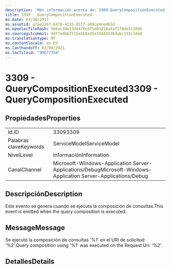```yaml
---
description: 'Más información acerca de: 3309-QueryCompositionExecuted'
title: 3309 - QueryCompositionExecuted
ms.date: 03/30/2017
ms.assetid: a7ae2267-b478-4115-8317-a89ce4ced65d
ms.openlocfilehash: 56eac39e13d4478cdf5e03218a4af1f8de5c289b
ms.sourcegitcommit: ddf7edb67715a5b9a45e3dd44536dabc153c1de0
ms.translationtype: MT
ms.contentlocale: es-ES
ms.lasthandoff: 02/06/2021
ms.locfileid: "99677358"
---
```

# <a name="3309---querycompositionexecuted"></a><span data-ttu-id="57c42-103">3309 - QueryCompositionExecuted</span><span class="sxs-lookup"><span data-stu-id="57c42-103">3309 - QueryCompositionExecuted</span></span>

## <a name="properties"></a><span data-ttu-id="57c42-104">Propiedades</span><span class="sxs-lookup"><span data-stu-id="57c42-104">Properties</span></span>  
  
|||  
|-|-|  
|<span data-ttu-id="57c42-105">Id.</span><span class="sxs-lookup"><span data-stu-id="57c42-105">ID</span></span>|<span data-ttu-id="57c42-106">3309</span><span class="sxs-lookup"><span data-stu-id="57c42-106">3309</span></span>|  
|<span data-ttu-id="57c42-107">Palabras clave</span><span class="sxs-lookup"><span data-stu-id="57c42-107">Keywords</span></span>|<span data-ttu-id="57c42-108">ServiceModel</span><span class="sxs-lookup"><span data-stu-id="57c42-108">ServiceModel</span></span>|  
|<span data-ttu-id="57c42-109">Nivel</span><span class="sxs-lookup"><span data-stu-id="57c42-109">Level</span></span>|<span data-ttu-id="57c42-110">Información</span><span class="sxs-lookup"><span data-stu-id="57c42-110">Information</span></span>|  
|<span data-ttu-id="57c42-111">Canal</span><span class="sxs-lookup"><span data-stu-id="57c42-111">Channel</span></span>|<span data-ttu-id="57c42-112">Microsoft-Windows-Application Server-Applications/Debug</span><span class="sxs-lookup"><span data-stu-id="57c42-112">Microsoft-Windows-Application Server-Applications/Debug</span></span>|  
  
## <a name="description"></a><span data-ttu-id="57c42-113">Descripción</span><span class="sxs-lookup"><span data-stu-id="57c42-113">Description</span></span>  

 <span data-ttu-id="57c42-114">Este evento se genera cuando se ejecuta la composición de consultas.</span><span class="sxs-lookup"><span data-stu-id="57c42-114">This event is emitted when the query composition is executed.</span></span>  
  
## <a name="message"></a><span data-ttu-id="57c42-115">Message</span><span class="sxs-lookup"><span data-stu-id="57c42-115">Message</span></span>  

 <span data-ttu-id="57c42-116">Se ejecutó la composición de consultas '%1' en el URI de solicitud: '%2'.</span><span class="sxs-lookup"><span data-stu-id="57c42-116">Query composition using '%1' was executed on the Request Uri: '%2'.</span></span>  
  
## <a name="details"></a><span data-ttu-id="57c42-117">Detalles</span><span class="sxs-lookup"><span data-stu-id="57c42-117">Details</span></span>
